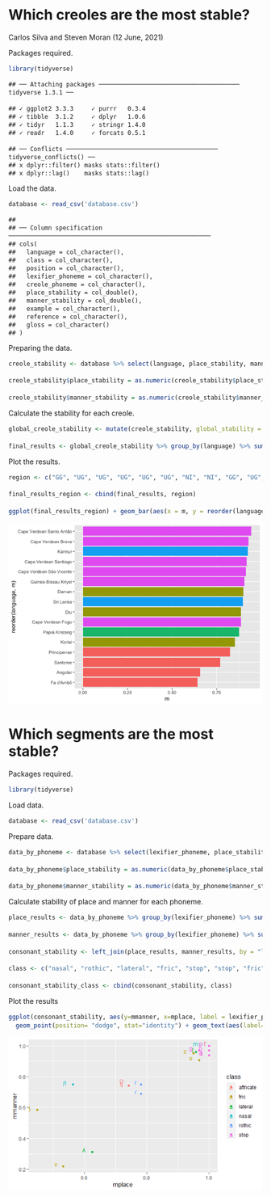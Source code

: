 Which creoles are the most stable?
================
Carlos Silva and Steven Moran
(12 June, 2021)

Packages required.

``` r
library(tidyverse)
```

    ## ── Attaching packages ─────────────────────────────────────── tidyverse 1.3.1 ──

    ## ✓ ggplot2 3.3.3     ✓ purrr   0.3.4
    ## ✓ tibble  3.1.2     ✓ dplyr   1.0.6
    ## ✓ tidyr   1.1.3     ✓ stringr 1.4.0
    ## ✓ readr   1.4.0     ✓ forcats 0.5.1

    ## ── Conflicts ────────────────────────────────────────── tidyverse_conflicts() ──
    ## x dplyr::filter() masks stats::filter()
    ## x dplyr::lag()    masks stats::lag()

Load the data.

``` r
database <- read_csv('database.csv')
```

    ## 
    ## ── Column specification ────────────────────────────────────────────────────────
    ## cols(
    ##   language = col_character(),
    ##   class = col_character(),
    ##   position = col_character(),
    ##   lexifier_phoneme = col_character(),
    ##   creole_phoneme = col_character(),
    ##   place_stability = col_double(),
    ##   manner_stability = col_double(),
    ##   example = col_character(),
    ##   reference = col_character(),
    ##   gloss = col_character()
    ## )

Preparing the data.

``` r
creole_stability <- database %>% select(language, place_stability, manner_stability)

creole_stability$place_stability = as.numeric(creole_stability$place_stability)

creole_stability$manner_stability = as.numeric(creole_stability$manner_stability)
```

Calculate the stability for each creole.

``` r
global_creole_stability <- mutate(creole_stability, global_stability = (place_stability + manner_stability)/2)

final_results <- global_creole_stability %>% group_by(language) %>% summarize(m = mean(global_stability, na.rm = TRUE))
```

Plot the results.

``` r
region <- c("GG", "UG", "UG", "UG", "UG", "UG", "NI", "NI", "GG", "UG", "SI", "NI", "SA", "GG", "GG", "SI")

final_results_region <- cbind(final_results, region)

ggplot(final_results_region) + geom_bar(aes(x = m, y = reorder(language, m), fill = region), stat = "identity", show.legend = FALSE)
```

![](scripts_files/figure-gfm/unnamed-chunk-5-1.png)<!-- -->

Which segments are the most stable?
================

Packages required.
```r
library(tidyverse)
```

Load data.

```r
database <- read_csv('database.csv')
```

Prepare data.
```r
data_by_phoneme <- database %>% select(lexifier_phoneme, place_stability, manner_stability)

data_by_phoneme$place_stability = as.numeric(data_by_phoneme$place_stability)

data_by_phoneme$manner_stability = as.numeric(data_by_phoneme$manner_stability)
```

Calculate stability of place and manner for each phoneme.

```r
place_results <- data_by_phoneme %>% group_by(lexifier_phoneme) %>% summarize(mplace = mean(place_stability, na.rm = TRUE))

manner_results <- data_by_phoneme %>% group_by(lexifier_phoneme) %>% summarize(mmanner = mean(manner_stability, na.rm = TRUE))

consonant_stability <- left_join(place_results, manner_results, by = "lexifier_phoneme")

class <- c("nasal", "rothic", "lateral", "fric", "stop", "stop", "fric", "stop", "stop", "lateral", "nasal", "nasal", "stop", "rothic", "fric", "stop", "affricate", "fric", "fric")

consonant_stability_class <- cbind(consonant_stability, class)
```

Plot the results

```r
ggplot(consonant_stability, aes(y=mmanner, x=mplace, label = lexifier_phoneme, color=class)) + 
  geom_point(position= "dodge", stat="identity") + geom_text(aes(label=lexifier_phoneme), hjust=3, vjust=0)
```
![](scripts_files/figure-gfm/stability_by_consonant.png)<!-- -->
